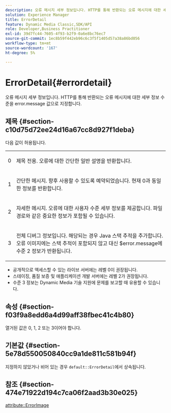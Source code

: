 ```yaml
---
description: 오류 메시지 세부 정보입니다. HTTP를 통해 반환되는 오류 메시지에 대한 세부 정보 수준을 error.message 값으로 지정합니다.
solution: Experience Manager
title: ErrorDetail
feature: Dynamic Media Classic,SDK/API
role: Developer,Business Practitioner
exl-id: 39d7fc44-7605-4f93-b2f9-0a6e8bc76ec7
source-git-commit: 1ec8b59f442eb96c6c3f5f1405d57a38a86bd056
workflow-type: tm+mt
source-wordcount: '167'
ht-degree: 5%

---
```


# ErrorDetail{#errordetail}

오류 메시지 세부 정보입니다. HTTP를 통해 반환되는 오류 메시지에 대한 세부 정보 수준을 error.message 값으로 지정합니다.

## 제목 {#section-c10d75d72ee24d16a67cc8d927f1deba}

다음 값이 허용됩니다.

<table id="simpletable_7904444FF9F14D678F05094CA9E45664"> 
 <tr class="strow"> 
  <td class="stentry"> <p>0 </p></td> 
  <td class="stentry"> <p>제목 전용. 오류에 대한 간단한 일반 설명을 반환합니다. </p></td> 
 </tr> 
 <tr class="strow"> 
  <td class="stentry"> <p>1 </p></td> 
  <td class="stentry"> <p>간단한 메시지. 향후 사용할 수 있도록 예약되었습니다. 현재 0과 동일한 정보를 반환합니다. </p></td> 
 </tr> 
 <tr class="strow"> 
  <td class="stentry"> <p>2 </p></td> 
  <td class="stentry"> <p>자세한 메시지. 오류에 대한 사용자 수준 세부 정보를 제공합니다. 파일 경로와 같은 중요한 정보가 포함될 수 있습니다. </p></td> 
 </tr> 
 <tr class="strow"> 
  <td class="stentry"> <p>3 </p></td> 
  <td class="stentry"> <p>전체 디버그 정보입니다. 해당되는 경우 Java 스택 추적을 추가합니다. 오류 이미지에는 스택 추적이 포함되지 않고 대신 <span class="codeph"> $error.message</span>에 수준 2 정보가 반환됩니다. </p></td> 
 </tr> 
</table>

* 공개적으로 액세스할 수 있는 라이브 서버에는 레벨 0이 권장됩니다.
* 스테이징, 품질 보증 및 애플리케이션 개발 서버에는 레벨 2가 권장됩니다.
* 수준 3 정보는 Dynamic Media 기술 지원에 문제를 보고할 때 유용할 수 있습니다.

## 속성 {#section-f03f9a8edd6a4d99aff38fbec41c4b80}

열거된 값은 0, 1, 2 또는 3이어야 합니다.

## 기본값 {#section-5e78d550050840cc9a1de811c581b94f}

지정하지 않았거나 비어 있는 경우 `default::ErrorDetail`에서 상속됩니다.

## 참조 {#section-474e71922d194c7ca06f2aad3b30e025}

[attribute::ErrorImage](../../../../../ir-api/material-cat/image-rendering-api-ref/c-ir-material-catalog/c-ir-attributes-reference/r-ir-errorimage.md#reference-b58bdaba96074c52802ca8dc54bfe2f0)
